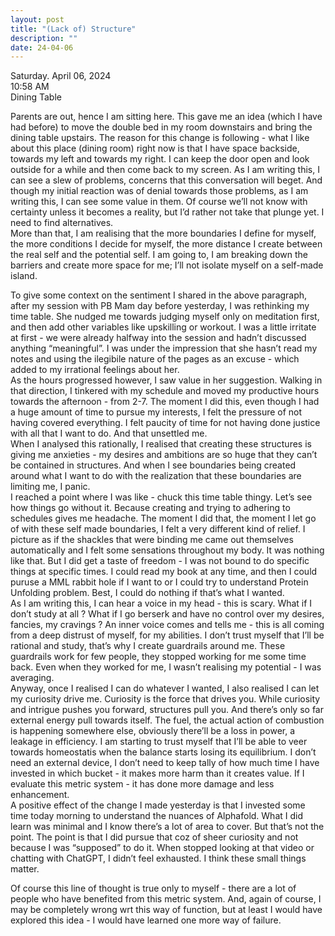 ```yaml
---
layout: post
title: "(Lack of) Structure"
description: ""
date: 24-04-06
---
```


Saturday. April 06, 2024 <br>
10:58 AM <br>
Dining Table <br>

Parents are out, hence I am sitting here. This gave me an idea (which I have had before) to move the double bed in my room downstairs and bring the dining table upstairs. The reason for this change is following - what I like about this place (dining room) right now is that I have space backside, towards my left and towards my right. I can keep the door open and look outside for a while and then come back to my screen. As I am writing this, I can see a slew of problems, concerns that this conversation will beget. And though my initial reaction was of denial towards those problems, as I am writing this, I can see some value in them. Of course we’ll not know with certainty unless it becomes a reality, but I’d rather not take that plunge yet. I need to find alternatives. <br>
More than that, I am realising that the more boundaries I define for myself, the more conditions I decide for myself, the more distance I create between the real self and the potential self. I am going to, I am breaking down the barriers and create more space for me; I’ll not isolate myself on a self-made island. <br>

To give some context on the sentiment I shared in the above paragraph, after my session with PB Mam day before yesterday, I was rethinking my time table. She nudged me towards judging myself only on meditation first, and then add other variables like upskilling or workout. I was a little irritate at first - we were already halfway into the session and hadn’t discussed anything “meaningful”. I was under the impression that she hasn’t read my notes and using the ilegibile nature of the pages as an excuse - which added to my irrational feelings about her. <br>
As the hours progressed however, I saw value in her suggestion. Walking in that direction, I tinkered with my schedule and moved my productive hours towards the afternoon - from 2-7. The moment I did this, even though I had a huge amount of time to pursue my interests, I felt the pressure of not having covered everything. I felt paucity of time for not having done justice with all that I want to do. And that unsettled me. <br>
When I analysed this rationally, I realised that creating these structures is giving me anxieties - my desires and ambitions are so huge that they can’t be contained in structures. And when I see boundaries being created around what I want to do with the realization that these boundaries are limiting me, I panic. <br>
I reached a point where I was like - chuck this time table thingy. Let’s see how things go without it. Because creating and trying to adhering to schedules gives me headache. The moment I did that, the moment I let go of with these self made boundaries, I felt a very different kind of relief. I picture as if the shackles that were binding me came out themselves automatically and I felt some sensations throughout my body. It was nothing like that. But I did get a taste of freedom - I was not bound to do specific things at specific times. I could read my book at any time, and then I could puruse a MML rabbit hole if I want to or I could try to understand Protein Unfolding problem. Best, I could do nothing if that’s what I wanted. <br>
As I am writing this, I can hear a voice in my head - this is scary. What if I don’t study at all ? What if I go berserk and have no control over my desires, fancies, my cravings ? An inner voice comes and tells me - this is all coming from a deep distrust of myself, for my abilities. I don’t trust myself that I’ll be rational and study, that’s why I create guardrails around me. These guardrails work for few people, they stopped working for me some time back. Even when they worked for me, I wasn’t realising my potential - I was averaging. <br>
Anyway, once I realised I can do whatever I wanted, I also realised I can let my curiosity drive me. Curiosity is the force that drives you. While curiosity and intrigue pushes you forward, structures pull you. And there’s only so far external energy pull towards itself. The fuel, the actual action of combustion is happening somewhere else, obviously there’ll be a loss in power, a leakage in efficiency.
I am starting to trust myself that I’ll be able to veer towards homeostatis when the balance starts losing its equilibrium. I don’t need an external device, I don’t need to keep tally of how much time I have invested in which bucket  - it makes more harm than it creates value. If I evaluate this metric system - it has done more damage and less enhancement. <br>
A positive effect of the change I made yesterday is that I invested some time today morning to understand the nuances of Alphafold. What I did learn was minimal and I know there’s a lot of area to cover. But that’s not the point. The point is that I did pursue that coz of sheer curiosity and not because I was “supposed” to do it. When stopped looking at that video or chatting with ChatGPT, I didn’t feel exhausted. I think these small things matter. <br>

Of course this line of thought is true only to myself - there are a lot of people who have benefited from this metric system. And, again of course, I may be completely wrong wrt this way of function, but at least I would have explored this idea - I would have learned one more way of failure. 
